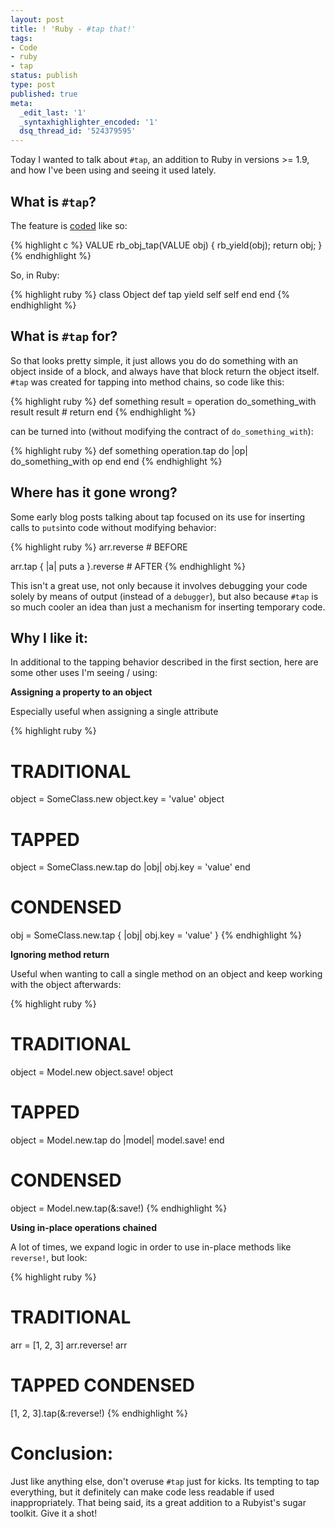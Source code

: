 ```yaml
---
layout: post
title: ! 'Ruby - #tap that!'
tags:
- Code
- ruby
- tap
status: publish
type: post
published: true
meta:
  _edit_last: '1'
  _syntaxhighlighter_encoded: '1'
  dsq_thread_id: '524379595'
---
```

Today I wanted to talk about <code>#tap</code>, an addition to Ruby in versions >= 1.9, and how I've been using and seeing it used lately.
<h2 id="what_is_">What is <code>#tap</code>?</h2>
The feature is <a href="https://github.com/ruby/ruby/blob/trunk/object.c">coded</a> like so:

{% highlight c %}
VALUE rb_obj_tap(VALUE obj)
{
  rb_yield(obj);
  return obj;
}
{% endhighlight %}

So, in Ruby:

{% highlight ruby %}
class Object
  def tap
    yield self
    self
  end
end
{% endhighlight %}
<h2 id="what_is__for">What is <code>#tap</code> for?</h2>
So that looks pretty simple, it just allows you do do something with an object inside of a block, and always have that block return the object itself. <code>#tap</code> was created for  tapping  into method chains, so code like this:

{% highlight ruby %}
def something
  result = operation
  do_something_with result
  result # return
end
{% endhighlight %}

can be turned into (without modifying the contract of <code>do_something_with</code>):

{% highlight ruby %}
def something
  operation.tap do |op|
    do_something_with op
  end
end
{% endhighlight %}
<h2 id="where_has_it_gone_wrong">Where has it gone wrong?</h2>
Some early blog posts talking about tap focused on its use for inserting calls to <code>puts</code>into code without modifying behavior:

{% highlight ruby %}
arr.reverse # BEFORE

arr.tap { |a| puts a }.reverse # AFTER
{% endhighlight %}

This isn't a great use, not only because it involves debugging your code solely by means of output (instead of a <code>debugger</code>), but also because <code>#tap</code> is so much cooler an idea than just a mechanism for inserting temporary code.
<h2 id="why_i_like_it">Why I like it:</h2>
In additional to the tapping behavior described in the first section, here are some other uses I'm seeing / using:

<strong>Assigning a property to an object</strong>

Especially useful when assigning a single attribute

{% highlight ruby %}
# TRADITIONAL
object = SomeClass.new
object.key = 'value'
object

# TAPPED
object = SomeClass.new.tap do |obj|
  obj.key = 'value'
end

# CONDENSED
obj = SomeClass.new.tap { |obj| obj.key = 'value' }
{% endhighlight %}

<strong>Ignoring method return</strong>

Useful when wanting to call a single method on an object and keep working with the object afterwards:

{% highlight ruby %}
# TRADITIONAL
object = Model.new
object.save!
object

# TAPPED
object = Model.new.tap do |model|
  model.save!
end

# CONDENSED
object = Model.new.tap(&:save!)
{% endhighlight %}

<strong>Using in-place operations chained </strong>

A lot of times, we expand logic in order to use in-place methods like <code>reverse!</code>, but look:

{% highlight ruby %}
# TRADITIONAL
arr = [1, 2, 3]
arr.reverse!
arr

# TAPPED CONDENSED
[1, 2, 3].tap(&:reverse!)
{% endhighlight %}
<h1 id="conclusion">Conclusion:</h1>
Just like anything else, don't overuse <code>#tap</code> just for kicks. Its tempting to tap everything, but it definitely can make code less readable if used inappropriately. That being said, its a great addition to a Rubyist's sugar toolkit. Give it a shot!
